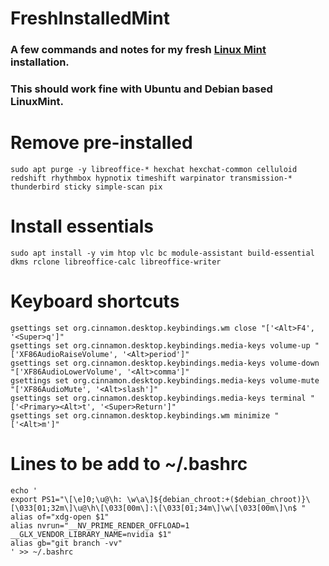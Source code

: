 # FreshInstalledMint
### A few commands and notes for my fresh [Linux Mint](https://linuxmint.com/) installation.
### This should work fine with Ubuntu and Debian based LinuxMint.

# Remove pre-installed
```
sudo apt purge -y libreoffice-* hexchat hexchat-common celluloid redshift rhythmbox hypnotix timeshift warpinator transmission-* thunderbird sticky simple-scan pix
```

# Install essentials
```
sudo apt install -y vim htop vlc bc module-assistant build-essential dkms rclone libreoffice-calc libreoffice-writer
```

# Keyboard shortcuts
```
gsettings set org.cinnamon.desktop.keybindings.wm close "['<Alt>F4', '<Super>q']"
gsettings set org.cinnamon.desktop.keybindings.media-keys volume-up "['XF86AudioRaiseVolume', '<Alt>period']"
gsettings set org.cinnamon.desktop.keybindings.media-keys volume-down "['XF86AudioLowerVolume', '<Alt>comma']"
gsettings set org.cinnamon.desktop.keybindings.media-keys volume-mute "['XF86AudioMute', '<Alt>slash']"
gsettings set org.cinnamon.desktop.keybindings.media-keys terminal "['<Primary><Alt>t', '<Super>Return']"
gsettings set org.cinnamon.desktop.keybindings.wm minimize "['<Alt>m']"
```

# Lines to be add to ~/.bashrc
```
echo '
export PS1="\[\e]0;\u@\h: \w\a\]${debian_chroot:+($debian_chroot)}\[\033[01;32m\]\u@\h\[\033[00m\]:\[\033[01;34m\]\w\[\033[00m\]\n$ "
alias of="xdg-open $1"
alias nvrun="__NV_PRIME_RENDER_OFFLOAD=1 __GLX_VENDOR_LIBRARY_NAME=nvidia $1"
alias gb="git branch -vv"
' >> ~/.bashrc
```
